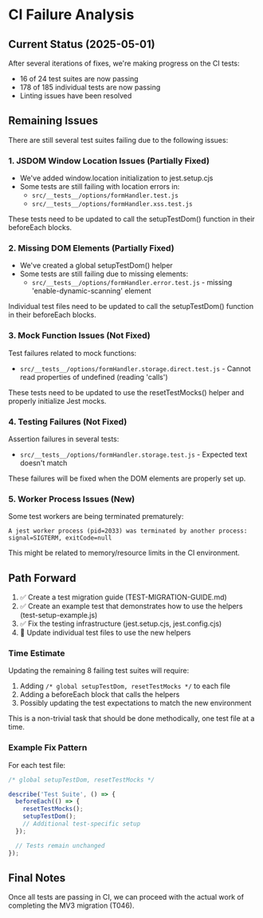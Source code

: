 # CI Failure Analysis

## Current Status (2025-05-01)

After several iterations of fixes, we're making progress on the CI tests:

- 16 of 24 test suites are now passing
- 178 of 185 individual tests are now passing
- Linting issues have been resolved

## Remaining Issues

There are still several test suites failing due to the following issues:

### 1. JSDOM Window Location Issues (Partially Fixed)

- We've added window.location initialization to jest.setup.cjs
- Some tests are still failing with location errors in:
  - `src/__tests__/options/formHandler.test.js`
  - `src/__tests__/options/formHandler.xss.test.js`

These tests need to be updated to call the setupTestDom() function in their beforeEach blocks.

### 2. Missing DOM Elements (Partially Fixed)

- We've created a global setupTestDom() helper
- Some tests are still failing due to missing elements:
  - `src/__tests__/options/formHandler.error.test.js` - missing 'enable-dynamic-scanning' element

Individual test files need to be updated to call the setupTestDom() function in their beforeEach blocks.

### 3. Mock Function Issues (Not Fixed)

Test failures related to mock functions:
- `src/__tests__/options/formHandler.storage.direct.test.js` - Cannot read properties of undefined (reading 'calls')

These tests need to be updated to use the resetTestMocks() helper and properly initialize Jest mocks.

### 4. Testing Failures (Not Fixed)

Assertion failures in several tests:
- `src/__tests__/options/formHandler.storage.test.js` - Expected text doesn't match

These failures will be fixed when the DOM elements are properly set up.

### 5. Worker Process Issues (New)

Some test workers are being terminated prematurely:
```
A jest worker process (pid=2033) was terminated by another process: signal=SIGTERM, exitCode=null
```

This might be related to memory/resource limits in the CI environment.

## Path Forward

1. ✅ Create a test migration guide (TEST-MIGRATION-GUIDE.md)
2. ✅ Create an example test that demonstrates how to use the helpers (test-setup-example.js)
3. ✅ Fix the testing infrastructure (jest.setup.cjs, jest.config.cjs)
4. 🔄 Update individual test files to use the new helpers

### Time Estimate

Updating the remaining 8 failing test suites will require:
1. Adding `/* global setupTestDom, resetTestMocks */` to each file
2. Adding a beforeEach block that calls the helpers
3. Possibly updating the test expectations to match the new environment

This is a non-trivial task that should be done methodically, one test file at a time.

### Example Fix Pattern

For each test file:

```javascript
/* global setupTestDom, resetTestMocks */

describe('Test Suite', () => {
  beforeEach(() => {
    resetTestMocks();
    setupTestDom();
    // Additional test-specific setup
  });

  // Tests remain unchanged
});
```

## Final Notes

Once all tests are passing in CI, we can proceed with the actual work of completing the MV3 migration (T046).